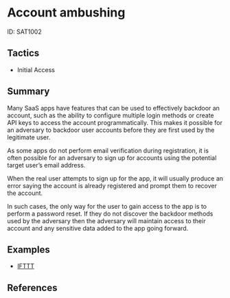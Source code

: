 # Account ambushing
ID: SAT1002

## Tactics
* Initial Access

## Summary
Many SaaS apps have features that can be used to effectively backdoor an account, such as the ability to configure multiple login methods or create API keys to access the account programmatically. This makes it possible for an adversary to backdoor user accounts before they are first used by the legitimate user.

As some apps do not perform email verification during registration, it is often possible for an adversary to sign up for accounts using the potential target user’s email address.

When the real user attempts to sign up for the app, it will usually produce an error saying the account is already registered and prompt them to recover the account.

In such cases, the only way for the user to gain access to the app is to perform a password reset. If they do not discover the backdoor methods used by the adversary then the adversary will maintain access to their account and any sensitive data added to the app going forward.

## Examples
* [IFTTT](examples/ifttt.md)

## References